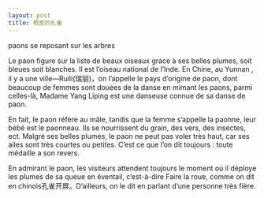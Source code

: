 ```yaml
---
layout: post
title: 栖息的孔雀
---
```


paons se reposant sur les arbres

[](http://www.francaisblog.com../images/kongque1_copy3.jpg)

[](http://www.francaisblog.com../images/kongque2_copy1.jpg)

[](http://www.francaisblog.com../images/kongque3_copy1.jpg)

Le paon figure sur la liste de beaux oiseaux grace à ses belles plumes, soit bleues soit blanches. Il est l’oiseau national de l’Inde. En Chine, au Yunnan , il y a une ville—Ruili(瑞丽)，on l’appelle le pays d’origine de paon, dont beaucoup de femmes sont douées de la danse en mimant les paons, parmi celles-là, Madame Yang Liping est une danseuse connue de sa danse de paon.

En fait, le paon réfère au mâle, tandis que la femme s’appelle la paonne, leur bébé est le paonneau. Ils se nourrissent du grain, des vers, des insectes, ect. Malgré ses belles plumes, le paon ne peut pas voler très haut, car ses ailes sont très courtes ou petites. C’est ce que l’on dit toujours : toute médaille a son revers.

En admirant le paon, les visiteurs attendent toujours le moment où il déploye les plumes de sa queue en éventail, c’est-à-dire Faire la roue, comme on dit en chinois孔雀开屏。D’ailleurs, on le dit en parlant d’une personne très fière. 
